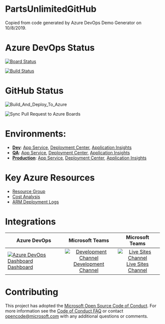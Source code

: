 # PartsUnlimitedGitHub
Copied from code generated by Azure DevOps Demo Generator on 10/8/2019. 

# Azure DevOps Status 

[![Board Status](https://dev.azure.com/daveburnisonms/9e115ed7-bf32-4a6f-b516-88552f9357de/c676d0f2-9739-40fa-ac88-ce0f72b910fc/_apis/work/boardbadge/edb6eb68-74ba-4820-9cba-c1d5d01100b8?columnOptions=1)](https://dev.azure.com/daveburnisonms/9e115ed7-bf32-4a6f-b516-88552f9357de/_boards/board/t/c676d0f2-9739-40fa-ac88-ce0f72b910fc/Microsoft.RequirementCategory/)

[![Build Status](https://dev.azure.com/daveburnisonms/PartsUnlimitedGitHub/_apis/build/status/PartsUnlimited?branchName=main)](https://dev.azure.com/daveburnisonms/PartsUnlimitedGitHub/_build/latest?definitionId=107&branchName=main)

# GitHub Status
![Build_And_Deploy_To_Azure](https://github.com/DemoOrgGHECDaveBurnisonMS/PartsUnlimitedGitHub/workflows/Build_And_Deploy_To_Azure/badge.svg)

![Sync Pull Request to Azure Boards](https://github.com/DemoOrgGHECDaveBurnisonMS/PartsUnlimitedGitHub/workflows/Sync%20Pull%20Request%20to%20Azure%20Boards/badge.svg)

# Environments:
 - [**Dev**](https://dabu-partsunlimited-Dev.azurewebsites.net/): [App Service](https://ms.portal.azure.com/#@microsoft.onmicrosoft.com/resource/subscriptions/33b1bf3d-53dc-432d-ac1c-ae964ceb1c9b/resourceGroups/dabu-partsunlimited/providers/Microsoft.Web/sites/dabu-PartsUnlimited/slots/Dev/appServices), [Deployment Center](https://ms.portal.azure.com/#@microsoft.onmicrosoft.com/resource/subscriptions/33b1bf3d-53dc-432d-ac1c-ae964ceb1c9b/resourceGroups/dabu-partsunlimited/providers/Microsoft.Web/sites/dabu-PartsUnlimited/slots/Dev/vstscd), [Application Insights](https://ms.portal.azure.com/#@microsoft.onmicrosoft.com/resource/subscriptions/33b1bf3d-53dc-432d-ac1c-ae964ceb1c9b/resourceGroups/dabu-PartsUnlimited/providers/Microsoft.Insights/components/dabu-PartsUnlimited-DevInsights/overview)
 - [**QA**](https://dabu-partsunlimited-QA.azurewebsites.net/): [App Service](https://ms.portal.azure.com/#@microsoft.onmicrosoft.com/resource/subscriptions/33b1bf3d-53dc-432d-ac1c-ae964ceb1c9b/resourceGroups/dabu-partsunlimited/providers/Microsoft.Web/sites/dabu-PartsUnlimited/slots/QA/appServices), [Deployment Center](https://ms.portal.azure.com/#@microsoft.onmicrosoft.com/resource/subscriptions/33b1bf3d-53dc-432d-ac1c-ae964ceb1c9b/resourceGroups/dabu-partsunlimited/providers/Microsoft.Web/sites/dabu-PartsUnlimited/slots/QA/vstscd), [Application Insights](https://ms.portal.azure.com/#@microsoft.onmicrosoft.com/resource/subscriptions/33b1bf3d-53dc-432d-ac1c-ae964ceb1c9b/resourceGroups/dabu-PartsUnlimited/providers/Microsoft.Insights/components/dabu-PartsUnlimited-QAInsights/overview)
 - [**Production**](https://dabu-partsunlimited.azurewebsites.net/): [App Service](https://ms.portal.azure.com/#@microsoft.onmicrosoft.com/resource/subscriptions/33b1bf3d-53dc-432d-ac1c-ae964ceb1c9b/resourceGroups/dabu-PartsUnlimited/providers/Microsoft.Web/sites/dabu-PartsUnlimited/appServices), [Deployment Center](https://ms.portal.azure.com/#@microsoft.onmicrosoft.com/resource/subscriptions/33b1bf3d-53dc-432d-ac1c-ae964ceb1c9b/resourceGroups/dabu-PartsUnlimited/providers/Microsoft.Web/sites/dabu-PartsUnlimited/vstscd), [Application Insights](https://ms.portal.azure.com/#@microsoft.onmicrosoft.com/dashboard/arm/subscriptions/33b1bf3d-53dc-432d-ac1c-ae964ceb1c9b/resourcegroups/dabu-partsunlimited/providers/microsoft.portal/dashboards/d7e50d5e-3636-4f71-9204-10c768f4d6d8-dashboard)

# Key Azure Resources
- [Resource Group](https://ms.portal.azure.com/#@microsoft.onmicrosoft.com/resource/subscriptions/33b1bf3d-53dc-432d-ac1c-ae964ceb1c9b/resourceGroups/dabu-PartsUnlimited/overview)
- [Cost Analysis](https://ms.portal.azure.com/#@microsoft.onmicrosoft.com/resource/subscriptions/33b1bf3d-53dc-432d-ac1c-ae964ceb1c9b/resourceGroups/dabu-PartsUnlimited/costanalysis)
- [ARM Deployment Logs](https://ms.portal.azure.com/#@microsoft.onmicrosoft.com/resource/subscriptions/33b1bf3d-53dc-432d-ac1c-ae964ceb1c9b/resourceGroups/dabu-PartsUnlimited/deployments)

# Integrations 

| Azure DevOps | Microsoft Teams| Microsoft Teams|
| ------------- |:-------------:|:-------------:|
| [![Azure DevOps Dashboard](https://github.com/DemoOrgGHECDaveBurnisonMS/PartsUnlimitedGitHub/blob/main/PartsUnlimited-aspnet45/src/PartsUnlimitedWebsite/Images/azure_devops_dashboard_icon.png)<br/>Dashboard](https://dev.azure.com/daveburnisonms/PartsUnlimitedGitHub/_dashboards/dashboard/87f6046f-c8c2-489a-92e3-ddd6b6c77b4a) | [![Development Channel](https://github.com/DemoOrgGHECDaveBurnisonMS/PartsUnlimitedGitHub/blob/main/PartsUnlimited-aspnet45/src/PartsUnlimitedWebsite/Images/microsoft_teams_icon.png)<br/>Development Channel](https://teams.microsoft.com/l/channel/19%3acd0a49906ee845b59a897487856d64cb%40thread.skype/Development?groupId=971733b3-de09-48f1-857d-001b1e77f2ae&tenantId=72f988bf-86f1-41af-91ab-2d7cd011db47)  | [![Live Sites Channel](https://github.com/DemoOrgGHECDaveBurnisonMS/PartsUnlimitedGitHub/blob/main/PartsUnlimited-aspnet45/src/PartsUnlimitedWebsite/Images/microsoft_teams_icon.png)<br/>Live Sites Channel](https://teams.microsoft.com/l/channel/19%3a1f82b444f78745d7b0424cce642d7677%40thread.skype/Live%2520Sites?groupId=971733b3-de09-48f1-857d-001b1e77f2ae&tenantId=72f988bf-86f1-41af-91ab-2d7cd011db47) |

# Contributing
This project has adopted the [Microsoft Open Source Code of Conduct](https://opensource.microsoft.com/codeofconduct/). For more information see the [Code of Conduct FAQ](https://opensource.microsoft.com/codeofconduct/faq/) or contact [opencode@microsoft.com](mailto:opencode@microsoft.com) with any additional questions or comments.
